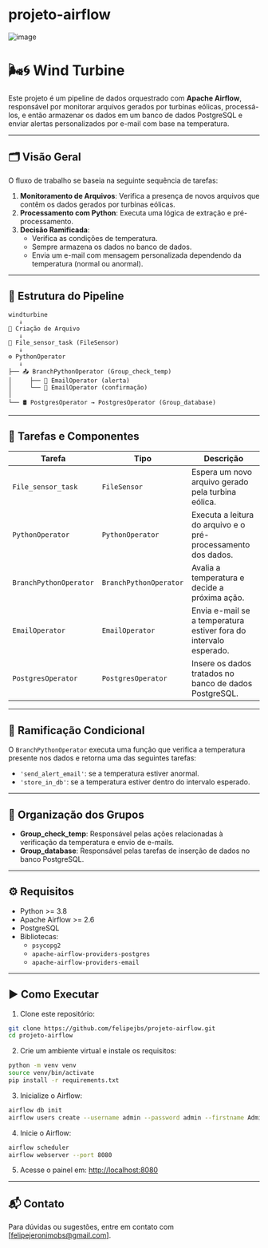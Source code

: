 # projeto-airflow
![image](https://github.com/user-attachments/assets/7f0f7c3d-a3d1-4fdf-8d50-c2f015785dfe)

# 🌬️🌀 Wind Turbine

Este projeto é um pipeline de dados orquestrado com **Apache Airflow**, responsável por monitorar arquivos gerados por turbinas eólicas, processá-los, e então armazenar os dados em um banco de dados PostgreSQL e enviar alertas personalizados por e-mail com base na temperatura.

---

## 🗂️ Visão Geral

O fluxo de trabalho se baseia na seguinte sequência de tarefas:

1. **Monitoramento de Arquivos**: Verifica a presença de novos arquivos que contêm os dados gerados por turbinas eólicas.
2. **Processamento com Python**: Executa uma lógica de extração e pré-processamento.
3. **Decisão Ramificada**:
   - Verifica as condições de temperatura.
   - Sempre armazena os dados no banco de dados.
   - Envia um e-mail com mensagem personalizada dependendo da temperatura (normal ou anormal).

---

## 📌 Estrutura do Pipeline

```text
windturbine 
   ↓
📁 Criação de Arquivo
   ↓
📁 File_sensor_task (FileSensor)
   ↓
⚙️ PythonOperator
   ↓
├── 📤 BranchPythonOperator (Group_check_temp)
│     ├── 📧 EmailOperator (alerta)
│     └── 📧 EmailOperator (confirmação)
│
└── 🛢️ PostgresOperator → PostgresOperator (Group_database)
```

---

## 🧩 Tarefas e Componentes

| Tarefa                  | Tipo                  | Descrição |
|------------------------|-----------------------|-----------|
| `File_sensor_task`     | `FileSensor`          | Espera um novo arquivo gerado pela turbina eólica. |
| `PythonOperator`       | `PythonOperator`      | Executa a leitura do arquivo e o pré-processamento dos dados. |
| `BranchPythonOperator` | `BranchPythonOperator`| Avalia a temperatura e decide a próxima ação. |
| `EmailOperator`        | `EmailOperator`       | Envia e-mail se a temperatura estiver fora do intervalo esperado. |
| `PostgresOperator`     | `PostgresOperator`    | Insere os dados tratados no banco de dados PostgreSQL. |

---

## 🔀 Ramificação Condicional

O `BranchPythonOperator` executa uma função que verifica a temperatura presente nos dados e retorna uma das seguintes tarefas:

- `'send_alert_email'`: se a temperatura estiver anormal.
- `'store_in_db'`: se a temperatura estiver dentro do intervalo esperado.

---

## 📁 Organização dos Grupos

- **Group_check_temp**: Responsável pelas ações relacionadas à verificação da temperatura e envio de e-mails.
- **Group_database**: Responsável pelas tarefas de inserção de dados no banco PostgreSQL.

---

## ⚙️ Requisitos

- Python >= 3.8
- Apache Airflow >= 2.6
- PostgreSQL
- Bibliotecas:
  - `psycopg2`
  - `apache-airflow-providers-postgres`
  - `apache-airflow-providers-email`

---

## ▶️ Como Executar

1. Clone este repositório:
```bash
git clone https://github.com/felipejbs/projeto-airflow.git
cd projeto-airflow
```

2. Crie um ambiente virtual e instale os requisitos:
```bash
python -m venv venv
source venv/bin/activate
pip install -r requirements.txt
```

3. Inicialize o Airflow:
```bash
airflow db init
airflow users create --username admin --password admin --firstname Admin --lastname User --role Admin --email admin@example.com
```

4. Inicie o Airflow:
```bash
airflow scheduler
airflow webserver --port 8080
```

5. Acesse o painel em: [http://localhost:8080](http://localhost:8080)

---

## 📬 Contato

Para dúvidas ou sugestões, entre em contato com [felipejeronimobs@gmail.com].
